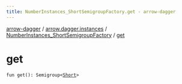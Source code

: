 ```yaml
---
title: NumberInstances_ShortSemigroupFactory.get - arrow-dagger
---
```


[arrow-dagger](../../index.html) / [arrow.dagger.instances](../index.html) / [NumberInstances_ShortSemigroupFactory](index.html) / [get](./get.html)

# get

`fun get(): Semigroup<`[`Short`](https://kotlinlang.org/api/latest/jvm/stdlib/kotlin/-short/index.html)`>`